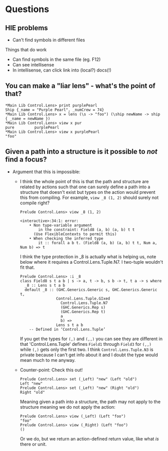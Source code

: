 # Questions

## HIE problems

- Can't find symbols in different files

Things that do work
- Can find symbols in the same file (eg. F12)
- Can see intellisense
- In intellisense, can click link into (local?) docs(!)


## You can make a "liar lens" - what's the point of that?

    *Main Lib Control.Lens> print purplePearl
    Ship {_name = "Purple Pearl", _numCrew = 74}
    *Main Lib Control.Lens> x = lens (\s -> "foo") (\ship newName -> ship { _name = newName })
    *Main Lib Control.Lens> view x pur
    pure         purplePearl
    *Main Lib Control.Lens> view x purplePearl
    "foo"

## Given a path into a structure is it possible to *not* find a focus?
* Argument that this is impossible:
  * I think the whole point of this is that the path and structure are related by actions such that one can surely define a path into a structure that doesn't exist but types on the action would prevent this from compiling. For example, `view _8 (1, 2)` should surely not compile right?

        Prelude Control.Lens> view _8 (1, 2)

        <interactive>:34:1: error:
            • Non type-variable argument
                in the constraint: Field8 (a, b) (a, b) t t
              (Use FlexibleContexts to permit this)
            • When checking the inferred type
                it :: forall a b t. (Field8 (a, b) (a, b) t t, Num a, Num b) => t

    I think the type protection in _8 is actually what is helping us, note below where it requires a Control.Lens.Tuple.N7. I two-tuple wouldn't fit that.

        Prelude Control.Lens> :i _8
        class Field8 s t a b | s -> a, t -> b, s b -> t, t a -> s where
          _8 :: Lens s t a b
          default _8 :: (GHC.Generics.Generic s, GHC.Generics.Generic t,
                        Control.Lens.Tuple.GIxed
                          Control.Lens.Tuple.N7
                          (GHC.Generics.Rep s)
                          (GHC.Generics.Rep t)
                          a
                          b) =>
                        Lens s t a b
            -- Defined in ‘Control.Lens.Tuple’

    If you get the types for `(,)` and `(,,)` you can see they are different in that 'Control.Lens.Tuple' defines `Field1` through `Field3` for `(,,)` while `(,)` gets only the first two. I think `Control.Lens.Tuple.N3` is private because I can't get info about it and I doubt the type would mean much to me anyway.

  * Counter-point: Check this out!

        Prelude Control.Lens> set (_Left) "new" (Left "old")
        Left "new"
        Prelude Control.Lens> set (_Left) "new" (Right "old")
        Right "old"

    Meaning given a path into a structure, the path may not apply to the structure meaning we do not apply the action:

        Prelude Control.Lens> view (_Left) (Left "foo")
        "foo"
        Prelude Control.Lens> view (_Right) (Left "foo")
        ()

    Or we do, but we return an action-defined return value, like what *is* there or unit.